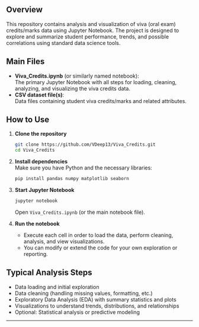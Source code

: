 ## Overview

This repository contains analysis and visualization of viva (oral exam) credits/marks data using Jupyter Notebook. The project is designed to explore and summarize student performance, trends, and possible correlations using standard data science tools.

## Main Files

- **Viva_Credits.ipynb** (or similarly named notebook):  
  The primary Jupyter Notebook with all steps for loading, cleaning, analyzing, and visualizing the viva credits data.
- **CSV dataset file(s)**:  
  Data files containing student viva credits/marks and related attributes.

## How to Use

1. **Clone the repository**
   ```bash
   git clone https://github.com/VDeep13/Viva_Credits.git
   cd Viva_Credits
   ```

2. **Install dependencies**  
   Make sure you have Python and the necessary libraries:
   ```bash
   pip install pandas numpy matplotlib seaborn
   ```

3. **Start Jupyter Notebook**
   ```bash
   jupyter notebook
   ```
   Open `Viva_Credits.ipynb` (or the main notebook file).

4. **Run the notebook**
   - Execute each cell in order to load the data, perform cleaning, analysis, and view visualizations.
   - You can modify or extend the code for your own exploration or reporting.

## Typical Analysis Steps

- Data loading and initial exploration
- Data cleaning (handling missing values, formatting, etc.)
- Exploratory Data Analysis (EDA) with summary statistics and plots
- Visualizations to understand trends, distributions, and relationships
- Optional: Statistical analysis or predictive modeling

---
